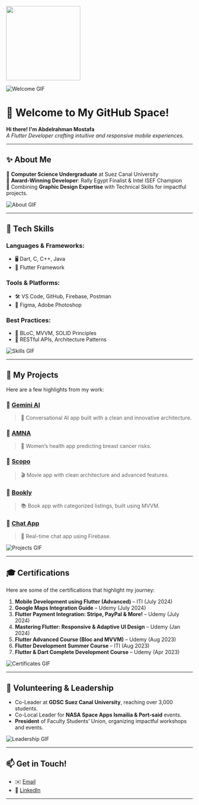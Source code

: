<!-- Add an eye-catching header GIF -->
<img src="https://user-images.githubusercontent.com/74038190/213866269-5d00981c-7c98-46d7-8a8e-16f462f15227.gif" width="200" />

![Welcome GIF](https://github.com/mdazfar2/Cool-GIFs-For-GitHub/blob/main/Images/coding.gif)

# 🌟 Welcome to My GitHub Space!
**Hi there! I'm Abdelrahman Mostafa**  
*A Flutter Developer crafting intuitive and responsive mobile experiences.*  

---

## ✨ About Me
🔹 **Computer Science Undergraduate** at Suez Canal University  
🔹 **Award-Winning Developer**: Rally Egypt Finalist & Intel ISEF Champion  
🔹 Combining **Graphic Design Expertise** with Technical Skills for impactful projects.

![About GIF](https://github.com/mdazfar2/Cool-GIFs-For-GitHub/blob/main/Images/about.gif)

---

## 🔧 Tech Skills
### Languages & Frameworks:
- 🖥️ Dart, C, C++, Java
- 📱 Flutter Framework

### Tools & Platforms:
- 🛠️ VS Code, GitHub, Firebase, Postman  
- 🎨 Figma, Adobe Photoshop  

### Best Practices:
- 🔄 BLoC, MVVM, SOLID Principles  
- 🔧 RESTful APIs, Architecture Patterns

![Skills GIF](https://github.com/mdazfar2/Cool-GIFs-For-GitHub/blob/main/Images/tools.gif)

---

## 🚀 My Projects
Here are a few highlights from my work:  

### 🔹 [Gemini AI](https://github.com/Abd0-M0stafa/Gemini)  
> 🧠 Conversational AI app built with a clean and innovative architecture.  

### 🔹 [AMNA](https://github.com/Abd0-M0stafa/ANMA)  
> 💖 Women’s health app predicting breast cancer risks.  

### 🔹 [Scopo](https://github.com/AymanMohamed2/SCOPO)  
> 🎬 Movie app with clean architecture and advanced features.  

### 🔹 [Bookly](https://github.com/Abd0-M0stafa/Bookly)  
> 📚 Book app with categorized listings, built using MVVM.  

### 🔹 [Chat App](https://github.com/Abd0-M0stafa/Chat_app)  
> 💬 Real-time chat app using Firebase.

![Projects GIF](https://github.com/mdazfar2/Cool-GIFs-For-GitHub/blob/main/Images/projects.gif)

---

## 🎓 Certifications
Here are some of the certifications that highlight my journey:  

1.  **Mobile Development using Flutter (Advanced)** – ITI (July 2024)  
2.  **Google Maps Integration Guide** – Udemy (July 2024)  
3.  **Flutter Payment Integration: Stripe, PayPal & More!** – Udemy (July 2024)  
4.  **Mastering Flutter: Responsive & Adaptive UI Design** – Udemy (Jan 2024)  
5.  **Flutter Advanced Course (Bloc and MVVM)** – Udemy (Aug 2023)  
6.  **Flutter Development Summer Course** – ITI (Aug 2023)  
7.  **Flutter & Dart Complete Development Course** – Udemy (Apr 2023)  

![Certificates GIF](https://github.com/mdazfar2/Cool-GIFs-For-GitHub/blob/main/Images/certificate.gif)

---

## 🌟 Volunteering & Leadership
-  Co-Leader at **GDSC Suez Canal University**, reaching over 3,000 students.  
-  Co-Local Leader for **NASA Space Apps Ismailia & Port-said** events.  
-  **President** of Faculty Students’ Union, organizing impactful workshops and events.

![Leadership GIF](https://github.com/mdazfar2/Cool-GIFs-For-GitHub/blob/main/Images/teamwork.gif)

---

## 📫 Get in Touch!
- ✉️ [Email](mailto:abdelrahman.azab688@gmail.com)  
- 🔗 [LinkedIn](https://www.linkedin.com/in/abdelrahman-mostafa-094118255/)

---

